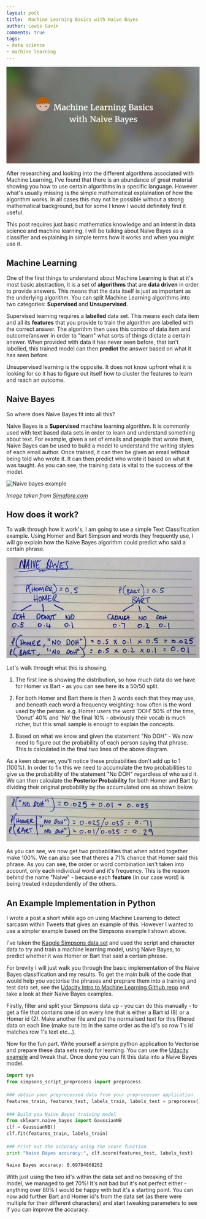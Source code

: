 ```yaml
--- 
layout: post 
title:  Machine Learning Basics with Naive Bayes
author: Lewis Gavin 
comments: true 
tags: 
- data science
- machine learning
---
```


![Machine Learning basics with Naive Bayes](../images/mlbasics.jpg)

After researching and looking into the different algorithms associated with Machine Learning, I've found that there is an abundance of great material showing you how to use certain algorithms in a specific language. However what's usually missing is the simple mathematical explaination of how the algorithm works. In all cases this may not be possible without a strong mathematical background, but for some I know I would definitely find it useful.

This post requires just basic mathematics knowledge and an interst in data science and machine learning. I will be talking about Naive Bayes as a classifier and explaining in simple terms how it works and when you might use it.

## Machine Learning

One of the first things to understand about Machine Learning is that at it's most basic abstraction, it is a set of **algorithms** that are **data driven** in order to provide answers. This means that the data itself is just as important as the underlying algorithm. You can split Machine Learning algorithms into two categories: **Supervised** and **Unsupervised**. 



Supervised learning requires a **labelled** data set. This means each data item and all its **features** that you provide to train the algorithm are labelled with the correct answer. The algorithm then uses this combo of data item and outcome/answer in order to "learn" what sorts of things dictate a certain answer. When provided with data it has never seen before, that isn't labelled, this trained model can then **predict** the answer based on what it has seen before.

Unsupervised learning is the opposite. It does not know upfront what it is looking for so it has to figure out itself how to cluster the features to learn and reach an outcome.

## Naive Bayes

So where does Naive Bayes fit into all this? 

Naive Bayes is a **Supervised** machine learning algorithm. It is commonly used with text based data sets in order to learn and understand something about text. For example, given a set of emails and people that wrote them, Naive Bayes can be used to build a model to understand the writing styles of each email author. Once trained, it can then be given an email without being told who wrote it. It can then predict who wrote it based on what it was taught. As you can see, the training data is vital to the success of the model.

![Naive bayes example](http://www.simafore.com/hs-fs/hub/64283/file-15338133.jpg/images/naive-bayes-applied-to-one-attribute-classic-golf-dataset-resized-600.jpg?t=1466214851362)

*Image taken from [Simafore.com](http://www.simafore.com/blog/bid/107271/How-to-apply-and-interpret-Naive-Bayes-classification-in-RapidMiner)*


## How does it work?

To walk through how it work's, I am going to use a simple Text Classification example. Using Homer and Bart Simpson and words they frequently use, I will go explain how the Naive Bayes algorithm could predict who said a certain phrase.

![naive bayes homer bart example](../images/naive_bayes1.jpg)

Let's walk through what this is showing.

1. The first line is showing the distribution, so how much data do we have for Homer vs Bart - as you can see here its a 50/50 split.

2. For both Homer and Bart there is then 3 words each that they may use, and beneath each word a frequency weighting: how often is the word used by the person. e.g. Homer users the word 'DOH' 50% of the time, 'Donut' 40% and 'No' the final 10% - obviously their vocab is much richer, but this small sample is enough to explain the concepts.

3. Based on what we know and given the statement "No DOH" - We now need to figure out the probability of each person saying that phrase. This is calculated in the final two lines of the above diagram.

As a keen observer, you'll notice these probabilities don't add up to 1 (100%). In order to fix this we need to accumulate the two probabilities to give us the probability of the statement "No DOH" regardless of who said it. We can then calculate the **Posterior Probability** for both Homer and Bart by dividing their original probability by the accumulated one as shown below.

![naive bayes homer bart example posterior probability](../images/naive_bayes2.jpg)

As you can see, we now get two probabilities that when added together make 100%. We can also see that theres a 71% chance that Homer said this phrase. As you can see, the order or word combination isn't taken into account, only each individual word and it's frequency. This is the reason behind the name "Naive" - because each **feature** (in our case word) is being treated indepdendently of the others.

## An Example Implementation in Python

I wrote a post a short while ago on using Machine Learning to detect sarcasm within Tweets that gives an example of this. However I wanted to use a simpler example based on the Simpsons example I shown above.

I've taken the [Kaggle Simpsons data set](https://www.kaggle.com/wcukierski/the-simpsons-by-the-data) and used the script and character data to try and train a machine learning model, using Naive Bayes, to predict whether it was Homer or Bart that said a certain phrase.

For brevity I will just walk you through the basic implementation of the Naive Bayes classification and my results. To get the main bulk of the code that would help you vectorise the phrases and preprare them into a training and test data set, see the [Udacity Intro to Machine Learning Github repo](https://github.com/udacity/ud120-projects) and take a look at their Naive Bayes examples.

Firstly, filter and split your Simpsons data up - you can do this manually - to get a file that contains one id on every line that is either a Bart id (8) or a Homer id (2). Make another file and put the normalised text for this filtered data on each line (make sure its in the same order as the id's so row 1's id matches row 1's text etc...).

Now for the fun part. Write yourself a simple python application to Vectorise and prepare these data sets ready for learning. You can use the [Udacity example](https://github.com/udacity/ud120-projects/blob/master/tools/email_preprocess.py) and tweak that. Once done you can fit this data into a Naive Bayes model.

~~~python
import sys
from simpsons_script_preprocess import preprocess

### obtain your preprocessed data from your preprocessor application
features_train, features_test, labels_train, labels_test = preprocess()

### Build you Naive Bayes training model
from sklearn.naive_bayes import GaussianNB
clf = GaussianNB()
clf.fit(features_train, labels_train)

### Print out the accuracy using the score function
print "Naive Bayes accuracy:", clf.score(features_test, labels_test)
~~~

~~~bash
Naive Bayes accuracy: 0.69784868262
~~~

With just using the two id's within the data set and no tweaking of the model, we managed to get 70%! It's not bad but it's not perfect either - anything over 80% I would be happy with but it's a starting point. You can now add further Bart and Homer id's from the data set (as there were multiple for their different characters) and start tweaking parameters to see if you can improve the accuracy.


